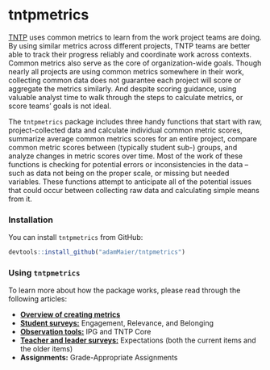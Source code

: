 
<!-- README.md is generated from README.Rmd. Please edit that file -->

# tntpmetrics

<!-- badges: start -->
<!-- badges: end -->

[TNTP](https://tntp.org/) uses common metrics to learn from the work
project teams are doing. By using similar metrics across different
projects, TNTP teams are better able to track their progress reliably
and coordinate work across contexts. Common metrics also serve as the
core of organization-wide goals. Though nearly all projects are using
common metrics somewhere in their work, collecting common data does not
guarantee each project will score or aggregate the metrics similarly.
And despite scoring guidance, using valuable analyst time to walk
through the steps to calculate metrics, or score teams’ goals is not
ideal.

The `tntpmetrics` package includes three handy functions that start with
raw, project-collected data and calculate individual common metric
scores, summarize average common metrics scores for an entire project,
compare common metric scores between (typically student sub-) groups,
and analyze changes in metric scores over time. Most of the work of
these functions is checking for potential errors or inconsistencies in
the data – such as data not being on the proper scale, or missing but
needed variables. These functions attempt to anticipate all of the
potential issues that could occur between collecting raw data and
calculating simple means from it.

### Installation

You can install `tntpmetrics` from GitHub:

``` r
devtools::install_github("adamMaier/tntpmetrics")
```

### Using `tntpmetrics`

To learn more about how the package works, please read through the
following articles:

-   [**Overview of creating metrics**](metric_overview.html)
-   [**Student surveys:**](student_surveys.html) Engagement, Relevance,
    and Belonging
-   [**Observation tools:**](observation_tool.html) IPG and TNTP Core
-   [**Teacher and leader surveys:**](teacher_expectations.html)
    Expectations (both the current items and the older items)
-   **Assignments:** Grade-Appropriate Assignments
